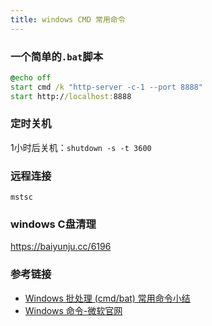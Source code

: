 ```yaml
--- 
title: windows CMD 常用命令
---
```


### 一个简单的`.bat`脚本
```cmd
@echo off
start cmd /k "http-server -c-1 --port 8888"
start http://localhost:8888
```
### 定时关机
1小时后关机：`shutdown -s -t 3600`

### 远程连接
`mstsc`

### windows C盘清理
https://baiyunju.cc/6196

### 参考链接
- [Windows 批处理 (cmd/bat) 常用命令小结](https://wsgzao.github.io/post/windows-batch/)
- [Windows 命令-微软官网](https://docs.microsoft.com/zh-cn/windows-server/administration/windows-commands/windows-commands)
